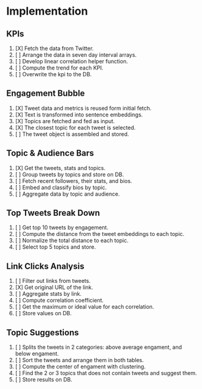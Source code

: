 # Implementation

## KPIs
1. [X] Fetch the data from Twitter.
2. [ ] Arrange the data in seven day interval arrays.
3. [ ] Develop linear correlation helper function.
4. [ ] Compute the trend for each KPI.
5. [ ] Overwrite the kpi to the DB.

## Engagement Bubble
1. [X] Tweet data and metrics is reused form initial fetch.
2. [X] Text is transformed into sentence embeddings.
3. [X] Topics are fetched and fed as input.
4. [X] The closest topic for each tweet is selected.
5. [ ] The tweet object is assembled and stored.

## Topic & Audience Bars
1. [X] Get the tweets, stats and topics.
2. [ ] Group tweets by topics and store on DB.
3. [ ] Fetch recent followers, their stats, and bios.
4. [ ] Embed and classify bios by topic.
5. [ ] Aggregate data by topic and audience.

## Top Tweets Break Down
1. [ ] Get top 10 tweets by engagement.
2. [ ] Compute the distance from the tweet embeddings to each topic.
3. [ ] Normalize the total distance to each topic.
4. [ ] Select top 5 topics and store.

## Link Clicks Analysis
1. [ ] Filter out links from tweets.
2. [X] Get original URL of the link.
3. [ ] Aggregate stats by link.
4. [ ] Compute correlation coefficient. 
5. [ ] Get the maximum or ideal value for each correlation.
6. [ ] Store values on DB.

## Topic Suggestions
1. [ ] Splits the tweets in 2 categories: above average engament, and below engament.
2. [ ] Sort the tweets and arrange them in both tables.
3. [ ] Compute the center of engament with clustering.
4. [ ] Find the 2 or 3 topics that does not contain tweets and suggest them.
5. [ ] Store results on DB.
